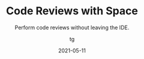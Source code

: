 ---
date: 2021-05-11
title: Code Reviews with Space
technologies: []
topics: [latest, plugins]
author: tg
subtitle: Perform code reviews without leaving the IDE. 
thumbnail: ./thumbnail.png
cardThumbnail: ./card.png
shortVideo:
  poster: ./tip.png
  url: https://youtu.be/NGbM6tM0tvo
longVideo:
  poster: ./poster_long.png
  url: https://youtu.be/z1RnxBvF2Xk
seealso:
  - title: Space Help - Review code
    href: https://www.jetbrains.com/help/space/space-plugin-for-ide.html#review-code
leadin: |
  The bundled plugin for [JetBrains Space](https://www.jetbrains.com/space/) is really helpful for code reviews. You can perform the whole review, as an author or reviewer, inside the IDE.

  Open the Space Code Reviews tool window to see a list of reviews that need your attention. There are a number of pre-set searches here, for example you can look at all the closed reviews.

  You can see the review title, the authors and reviewers. You can see the files that were changed. The editor shows the history of the review, with the commits that were added, the changes to the review, any commit-level comments, any line-level comments, and the status of the discussions.

  You can make changes to the review in the editor, and reply to anything that needs your attention. Space code reviews are shaped like a series of conversations, so you can start threads on anything in the history, or "chat" any of your thoughts.

  There's a [more detailed walk through of code reviews](https://blog.jetbrains.com/space/2021/04/07/space-code-reviews-in-intellij-idea-2021-1/) on the blog, and you can see more tips and tricks for working with Space in the [Space Guide](https://www.jetbrains.com/space/guide/).

---